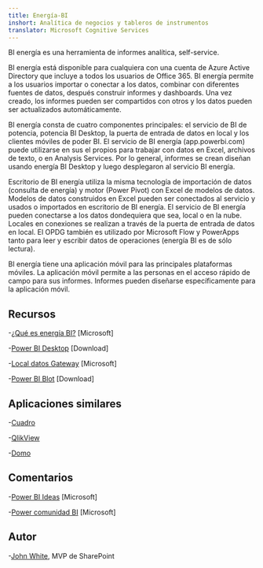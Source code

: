 ```yaml
---
title: Energía-BI
inshort: Analítica de negocios y tableros de instrumentos
translator: Microsoft Cognitive Services
---
```


BI energía es una herramienta de informes analítica, self-service.

BI energía está disponible para cualquiera con una cuenta de Azure Active Directory que incluye a todos los usuarios de Office 365. BI energía permite a los usuarios importar o conectar a los datos, combinar con diferentes fuentes de datos, después construir informes y dashboards. Una vez creado, los informes pueden ser compartidos con otros y los datos pueden ser actualizados automáticamente.  

BI energía consta de cuatro componentes principales: el servicio de BI de potencia, potencia BI Desktop, la puerta de entrada de datos en local y los clientes móviles de poder BI. El servicio de BI energía (app.powerbi.com) puede utilizarse en sus el propios para trabajar con datos en Excel, archivos de texto, o en Analysis Services. Por lo general, informes se crean diseñan usando energía BI Desktop y luego desplegaron al servicio BI energía. 

Escritorio de BI energía utiliza la misma tecnología de importación de datos (consulta de energía) y motor (Power Pivot) con Excel de modelos de datos. Modelos de datos construidos en Excel pueden ser conectados al servicio y usados o importados en escritorio de BI energía. 
El servicio de BI energía pueden conectarse a los datos dondequiera que sea, local o en la nube. Locales en conexiones se realizan a través de la puerta de entrada de datos en local. El OPDG también es utilizado por Microsoft Flow y PowerApps tanto para leer y escribir datos de operaciones (energía BI es de sólo lectura). 

BI energía tiene una aplicación móvil para las principales plataformas móviles. La aplicación móvil permite a las personas en el acceso rápido de campo para sus informes. Informes pueden diseñarse específicamente para la aplicación móvil.


Recursos
---------

-[¿Qué es energía BI?](https://powerbi.microsoft.com/en-us/)
    \[Microsoft\]

-[Power BI Desktop](https://powerbi.microsoft.com/en-us/desktop/)
    \[Download\]

-[Local datos Gateway](https://docs.microsoft.com/en-us/power-bi/service-gateway-onprem)
    \[Microsoft\]

-[Power BI Blot](https://powerbi.microsoft.com/en-us/blog/)
    \[Download\]

Aplicaciones similares
--------------------

-[Cuadro](https://www.tableau.com/)

-[QlikView](http://global.qlik.com/)

-[Domo](https://www.domo.com/)

Comentarios
---------

-[Power BI Ideas](https://ideas.powerbi.com/forums/265200-power-bi-ideas)
    \[Microsoft\]

-[Power comunidad BI](http://community.powerbi.com/)
    \[Microsoft\]

Autor
---------

-[John White](https://twitter.com/diverdown1964), MVP de SharePoint

